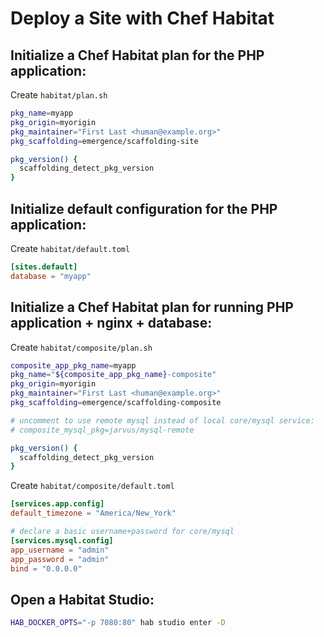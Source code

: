 # Deploy a Site with Chef Habitat

## Initialize a Chef Habitat plan for the PHP application:

Create `habitat/plan.sh`

```bash
pkg_name=myapp
pkg_origin=myorigin
pkg_maintainer="First Last <human@example.org>"
pkg_scaffolding=emergence/scaffolding-site

pkg_version() {
  scaffolding_detect_pkg_version
}
```

## Initialize default configuration for the PHP application:

Create `habitat/default.toml`

```toml
[sites.default]
database = "myapp"
```

## Initialize a Chef Habitat plan for running PHP application + nginx + database:

Create `habitat/composite/plan.sh`

```bash
composite_app_pkg_name=myapp
pkg_name="${composite_app_pkg_name}-composite"
pkg_origin=myorigin
pkg_maintainer="First Last <human@example.org>"
pkg_scaffolding=emergence/scaffolding-composite

# uncomment to use remote mysql instead of local core/mysql service:
# composite_mysql_pkg=jarvus/mysql-remote

pkg_version() {
  scaffolding_detect_pkg_version
}
```

Create `habitat/composite/default.toml`

```toml
[services.app.config]
default_timezone = "America/New_York"

# declare a basic username+password for core/mysql
[services.mysql.config]
app_username = "admin"
app_password = "admin"
bind = "0.0.0.0"
```

## Open a Habitat Studio:

```bash
HAB_DOCKER_OPTS="-p 7080:80" hab studio enter -D
```
